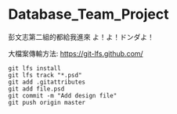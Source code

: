 # Database_Team_Project
彭文志第二組的都給我進來
よ！よ！ドンダよ！

大檔案傳輸方法:
https://git-lfs.github.com/

```
git lfs install
git lfs track "*.psd"
git add .gitattributes
git add file.psd
git commit -m "Add design file"
git push origin master
```
